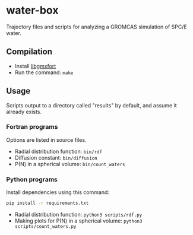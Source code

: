 # water-box

Trajectory files and scripts for analyzing a GROMCAS simulation of SPC/E water.

## Compilation

* Install [libgmxfort](https://github.com/formularin/libgmxfort)
* Run the command: `make`

## Usage

Scripts output to a directory called "results" by default, and assume it already exists.

### Fortran programs

Options are listed in source files.

- Radial distribution function: `bin/rdf`
- Diffusion constant: `bin/diffusion`
- P(N) in a spherical volume: `bin/count_waters`

### Python programs

Install dependencies using this command:

```bash
pip install -r requirements.txt
```

- Radial distribution function: `python3 scripts/rdf.py`
- Making plots for P(N) in a spherical volume: `python3 scripts/count_waters.py`
